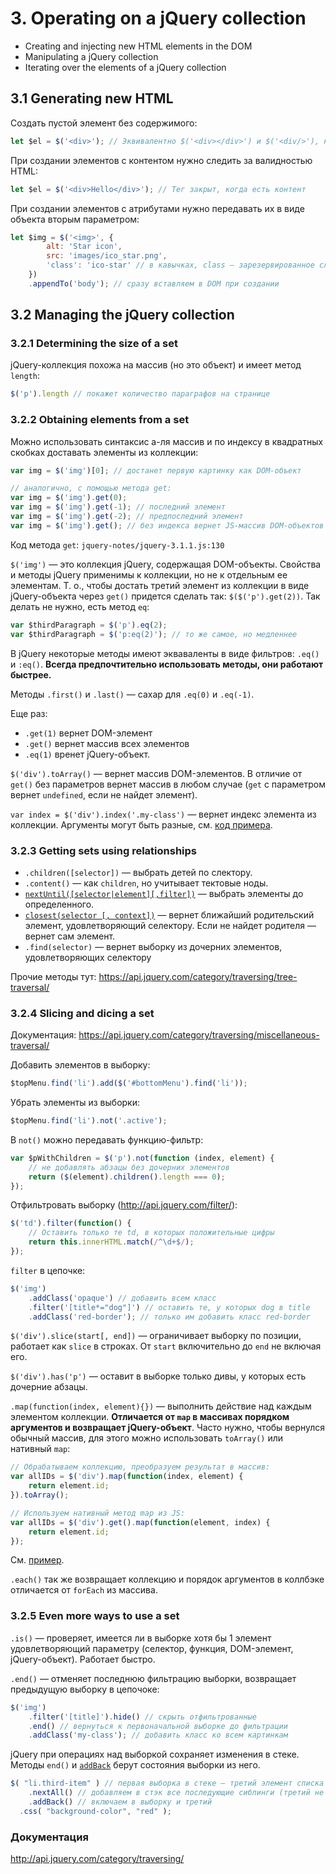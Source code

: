 # 3. Operating on a jQuery collection

* Creating and injecting new HTML elements in the DOM
* Manipulating a jQuery collection
* Iterating over the elements of a jQuery collection

## 3.1 Generating new HTML
Создать пустой элемент без содержимого:

```js
let $el = $('<div>'); // Эквивалентно $('<div></div>') и $('<div/>'), но короче
```

При создании элементов с контентом нужно следить за валидностью HTML:

```js
let $el = $('<div>Hello</div>'); // Тег закрыт, когда есть контент
```

При создании элементов с атрибутами нужно передавать их в виде объекта вторым параметром:

```js
let $img = $('<img>', {
        alt: 'Star icon',
        src: 'images/ico_star.png',
        'class': 'ico-star' // в кавычках, class — зарезервированное слово
    })
    .appendTo('body'); // сразу вставляем в DOM при создании
```

## 3.2 Managing the jQuery collection
### 3.2.1 Determining the size of a set
jQuery-коллекция похожа на массив (но это объект) и имеет метод `length`:

```js
$('p').length // покажет количество параграфов на странице
```

### 3.2.2 Obtaining elements from a set
Можно использовать синтаксис а-ля массив и по индексу в квадратных скобках доставать элементы из коллекции:

```js
var img = $('img')[0]; // достанет первую картинку как DOM-объект

// аналогично, с помощью метода get:
var img = $('img').get(0);
var img = $('img').get(-1); // последний элемент
var img = $('img').get(-2); // предпоследний элемент
var img = $('img').get(); // без индекса вернет JS-массив DOM-объектов
```

Код метода `get`: `jquery-notes/jquery-3.1.1.js:130`

`$('img')` — это коллекция jQuery, содержащая DOM-объекты. Свойства и методы jQuery применимы к коллекции, но не к отдельным ее элементам. Т. о., чтобы достать третий элемент из коллекции в виде jQuery-объекта через `get()` придется сделать так: `$($('p').get(2))`. Так делать не нужно, есть метод `eq`:

```js
var $thirdParagraph = $('p').eq(2);
var $thirdParagraph = $('p:eq(2)'); // то же самое, но медленнее
```

В jQuery некоторые методы имеют экваваленты в виде фильтров: `.eq()` и `:eq()`. **Всегда предпочтительно использовать методы, они работают быстрее.**

Методы `.first()` и `.last()` — сахар для `.eq(0)` и `.eq(-1)`.

Еще раз:

* `.get(1)` вернет DOM-элемент
* `.get()` вернет массив всех элементов
* `.eq(1)` вренет jQuery-объект.

`$('div').toArray()` — вернет массив DOM-элементов. В отличие от `get()` без параметров вернет массив в любом случае (`get` с параметром вернет `undefined`, если не найдет элемент).

`var index = $('div').index('.my-class')` — вернет индекс элемента из коллекции. Аргументы могут быть разные, см. [код примера](index_method.html). 

### 3.2.3 Getting sets using relationships
* `.children([selector])` — выбрать детей по слектору.
* `.content()` — как `children`, но учитывает тектовые ноды.
* [`nextUntil([selector|element][,filter])`](https://api.jquery.com/nextUntil/) — выбрать элементы до определенного.
* [`closest(selector [, context])`](https://api.jquery.com/closest/) — вернет ближайший родительский элемент, удовлетворяющий селектору. Если не найдет родителя — вернет сам элемент.
* `.find(selector)` — вернет выборку из дочерних элементов, удовлетворяющих селектору

Прочие методы тут: https://api.jquery.com/category/traversing/tree-traversal/

### 3.2.4 Slicing and dicing a set
Документация: https://api.jquery.com/category/traversing/miscellaneous-traversal/

Добавить элементов в выборку:

```js
$topMenu.find('li').add($('#bottomMenu').find('li'));
```

Убрать элементы из выборки:

```js
$topMenu.find('li').not('.active');
```

В `not()` можно передавать функцию-фильтр:

```js
var $pWithChildren = $('p').not(function (index, element) {
    // не добавлять абзацы без дочерних элементов
    return ($(element).children().length === 0);
});
```

Отфильтровать выборку (http://api.jquery.com/filter/):

```js
$('td').filter(function() {
    // Оставить только те td, в которых положительные цифры
    return this.innerHTML.match(/^\d+$/);
});
```

`filter` в цепочке:

```js
$('img')
    .addClass('opaque') // добавить всем класс
    .filter('[title*="dog"]') // оставить те, у которых dog в title
    .addClass('red-border'); // только им добавить класс red-border
```

`$('div').slice(start[, end])` — ограничивает выборку по позиции, работает как `slice` в строках. От `start` включительно до `end` не включая его.

`$('div').has('p')` — оставит в выборке только дивы, у которых есть дочерние абзацы.

`.map(function(index, element){})` — выполнить действие над каждым элементом коллекции. **Отличается от `map` в массивах порядком аргументов и возвращает jQuery-объект**. Часто нужно, чтобы вернулся обычный массив, для этого можно использовать `toArray()` или нативный `map`:

```js
// Обрабатываем коллекцию, преобразуем результат в массив:
var allIDs = $('div').map(function(index, element) {
    return element.id;
}).toArray();

// Используем нативный метод map из JS:
var allIDs = $('div').get().map(function(element, index) {
    return element.id;
});
```

См. [пример](3.2.4_operations_on_sets.html).

`.each()` так же возвращает коллекцию и порядок аргументов в коллбэке отличается от `forEach` из массива.

### 3.2.5 Even more ways to use a set
`.is()` — проверяет, имеется ли в выборке хотя бы 1 элемент удовлетворяющий параметру (селектор, функция, DOM-элемент, jQuery-объект). Работает быстро.

`.end()` — отменяет последнюю фильтрацию выборки, возвращает предыдущую выборку в цепочоке:

```js
$('img')
    .filter('[title]').hide() // скрыть отфильтрованные
    .end() // вернуться к первоначальной выборке до фильтрации
    .addClass('my-class'); // добавить класс ко всем картинкам
```

jQuery при операциях над выборкой сохраняет изменения в стеке. Методы `end()` и [`addBack`](http://api.jquery.com/addback/) берут состояния выборки из него.

```js
$( "li.third-item" ) // первая выборка в стеке — третий элемент списка
    .nextAll() // добавляем в стэк все последующие сиблинги (третий не включается)
    .addBack() // включаем в выборку и третий
  .css( "background-color", "red" );
```

### Документация
http://api.jquery.com/category/traversing/